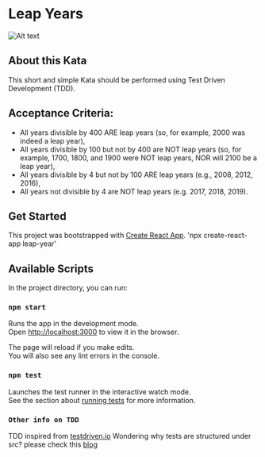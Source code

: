 # Leap Years

![Alt text](https://raw.githubusercontent.com/stephane-genicot/katas/master/images/Kata_LeapYears.png "Leap Year")

## About this Kata

This short and simple Kata should be performed using Test Driven Development (TDD).

## Acceptance Criteria:

* All years divisible by 400 ARE leap years (so, for example, 2000 was indeed a leap year),
* All years divisible by 100 but not by 400 are NOT leap years (so, for example, 1700, 1800, and 1900 were NOT leap years, NOR will 2100 be a leap year),
* All years divisible by 4 but not by 100 ARE leap years (e.g., 2008, 2012, 2016),
* All years not divisible by 4 are NOT leap years (e.g. 2017, 2018, 2019).

## Get Started

This project was bootstrapped with [Create React App](https://github.com/facebook/create-react-app).
'npx create-react-app leap-year'

## Available Scripts

In the project directory, you can run:

### `npm start`

Runs the app in the development mode.<br>
Open [http://localhost:3000](http://localhost:3000) to view it in the browser.

The page will reload if you make edits.<br>
You will also see any lint errors in the console.

### `npm test`

Launches the test runner in the interactive watch mode.<br>
See the section about [running tests](https://facebook.github.io/create-react-app/docs/running-tests) for more information.

### `Other info on TDD`
TDD inspired from [testdriven.io](https://testdriven.io/blog/tdd-with-react-jest-and-enzyme-part-one/)
Wondering why tests are structured under src? please check this [blog](http://www.wisdomofjim.com/blog/why-i-recommend-unit-tests-in-the-src-folder)  
